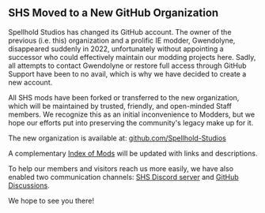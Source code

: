 ## SHS Moved to a New GitHub Organization

Spellhold Studios has changed its GitHub account. The owner of the previous (i.e. this) organization and a prolific IE modder, Gwendolyne, disappeared suddenly in 2022, unfortunately without appointing a successor who could effectively maintain our modding projects here. Sadly, all attempts to contact Gwendolyne or restore full access through GitHub Support have been to no avail, which is why we have decided to create a new account.

All SHS mods have been forked or transferred to the new organization, which will be maintained by trusted, friendly, and open-minded Staff members. We recognize this as an initial inconvenience to Modders, but we hope our efforts put into preserving the community's legacy make up for it.

The new organization is available at: [github.com/Spellhold-Studios](https://github.com/Spellhold-Studios)

A complementary [Index of Mods](https://spellhold-studios.github.io/) will be updated with links and descriptions.

To help our members and visitors reach us more easily, we have also enabled two communication channels: [SHS Discord server](https://discord.gg/pE2Njbdb2a) and [GitHub Discussions](https://github.com/orgs/Spellhold-Studios/discussions).

We hope to see you there!
